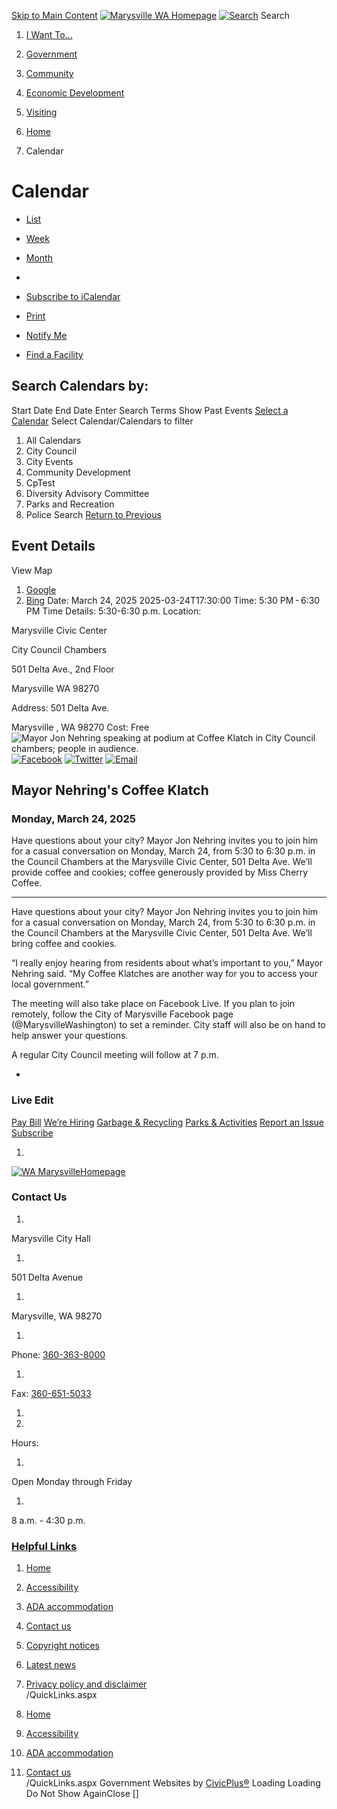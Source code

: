   [Skip to Main Content](https://marysvillewa.gov/Calendar.aspx?EID=2737#contentarea)   [![Marysville WA Homepage](images/a985fc77722742094384da2aee75781621c224b301c586254d8d2044fc2e5288)](https://marysvillewa.gov/)   [![Search](images/edd0a1cac0f58f262275738908cdef7e90e7909771ec6659ef304ce40233c65b)](https://marysvillewa.gov/Search/Results) Search 

 1.  [I Want To...](https://marysvillewa.gov/70/I-Want-To) 
 1.  [Government](https://marysvillewa.gov/27/Government) 
 1.  [Community](https://marysvillewa.gov/31/Community) 
 1.  [Economic Development](https://marysvillewa.gov/35/Economic-Development) 
 1.  [Visiting](https://marysvillewa.gov/9/Visiting) 

 1.  [Home](https://marysvillewa.gov/) 
 1. Calendar

# Calendar

 *  [List](https://marysvillewa.gov/) 
 *  [Week](https://marysvillewa.gov/) 
 *  [Month](https://marysvillewa.gov/) 

 *  [](https://marysvillewa.gov/rss.aspx#calendar) 
 *  [Subscribe to iCalendar](https://marysvillewa.gov/common/modules/iCalendar/iCalendar.aspx?feed=calendar&eventID=2737) 
 *  [Print](https://marysvillewa.gov/calendar.aspx?PREVIEW=YES&EID=2737) 
 *  [Notify Me](https://marysvillewa.gov/list.aspx?Mode=Subscribe#calendar) 
 *  [Find a Facility](https://marysvillewa.gov/Facilities) 

## Search Calendars by:

 Start Date End Date Enter Search Terms Show Past Events  [Select a Calendar](https://marysvillewa.gov/Calendar.aspx?EID=2737#)  Select Calendar/Calendars to filter

 1. All Calendars
 1. City Council
 1. City Events
 1. Community Development
 1. CpTest
 1. Diversity Advisory Committee
 1. Parks and Recreation
 1. Police
 Search  [Return to Previous](https://marysvillewa.gov/) 

## Event Details

 View Map 

 1.  [Google](http://maps.google.com/maps?q=501+Delta+Ave.,%20Marysville,%20WA%2098270) 
 1.  [Bing](http://maps.live.com/default.aspx?where1=501+Delta+Ave.,%20Marysville,%20WA%2098270) 
 Date: March 24, 2025 2025-03-24T17:30:00 Time: 5:30 PM - 6:30 PM Time Details: 5:30-6:30 p.m. Location: 

Marysville Civic Center

City Council Chambers

501 Delta Ave., 2nd Floor

Marysville WA 98270

 Address: 501 Delta Ave. 

 Marysville , WA 98270 Cost: Free  ![Mayor Jon Nehring speaking at podium at Coffee Klatch in City Council chambers; people in audience.](images/eef57595ea094219d72bf3ebcfc20e25fcd66ce046f1b4a7e6f0657c08d78ab8)   [![Facebook](images/e70e5f45efbe7afda3b6556fef64966efb83608153cf44c6c6a5e2d0e7dd3658.png)](https://www.facebook.com/sharer/sharer.php?u=https%3a%2f%2fmarysvillewa.gov%2fCalendar.aspx%3fEID%3d2737&t=Check%20out%20this%20event%20for%20Marysville,%20WA)  [![Twitter](images/cf167bb628c900e1323a5830b12f81189fb265a19b1bf563d15e08a0c2fb8357.png)](https://twitter.com/share?url=https%3a%2f%2fmarysvillewa.gov%2fCalendar.aspx%3fEID%3d2737&text=Check%20out%20this%20event%20for%20Marysville,%20WA)  [![Email](images/02d33645b99c5040f746a7471ecaff7cf4c24d2522d26cf21a294ea9c7f65e8e.png)](https://marysvillewa.gov/Calendar.aspx?EID=2737#)  

## Mayor Nehring's Coffee Klatch

### Monday, March 24, 2025

Have questions about your city? Mayor Jon Nehring invites you to join him for a casual conversation on Monday, March 24, from 5:30 to 6:30 p.m. in the Council Chambers at the Marysville Civic Center, 501 Delta Ave. We’ll provide coffee and cookies; coffee generously provided by Miss Cherry Coffee. 

***

Have questions about your city? Mayor Jon Nehring invites you to join him for a casual conversation on Monday, March 24, from 5:30 to 6:30 p.m. in the Council Chambers at the Marysville Civic Center, 501 Delta Ave. We’ll bring coffee and cookies. 

“I really enjoy hearing from residents about what’s important to you,” Mayor Nehring said. “My Coffee Klatches are another way for you to access your local government.”  

 The meeting will also take place on Facebook Live. If you plan to join remotely, follow the City of Marysville Facebook page (@MarysvilleWashington) to set a reminder. City staff will also be on hand to help answer your questions.   

 A regular City Council meeting will follow at 7 p.m. [](http://www.marysvillewa.gov/CityCouncil) 

 * 

### Live Edit

 [](https://marysvillewa.gov/)   [Pay Bill](https://marysvillewa.billingdoc.net/login)   [We’re Hiring](https://marysvillewa.gov/137/City-of-Marysville-jobs-and-how-to-apply)   [Garbage & Recycling](https://marysvillewa.gov/172/Solid-Waste-Recycling)   [Parks & Activities](https://marysvillewa.gov/147/Parks-Culture-Recreation)   [Report an Issue](https://marysvillewa.gov/369/Report)   [Subscribe](https://marysvillewa.gov/list.aspx)  

 1.    

 [![WA MarysvilleHomepage](images/11b048876dfe937de8de477cd729aa18e273ddeb70c51fe446900652090666a5)](https://marysvillewa.gov/)    

### Contact Us

 1.    

Marysville City Hall   

 1.    

501 Delta Avenue   

 1.    

Marysville, WA 98270   

 1.    

Phone: [360-363-8000](tel:3603638000)    

 1.    

Fax: [360-651-5033](tel:3606515033)    

 1. 
 1.    

Hours:   

 1.    

Open Monday through Friday   

 1.    

8 a.m. - 4:30 p.m.   

###  [Helpful Links](https://marysvillewa.gov/QuickLinks.aspx?CID=89) 

 1.  [Home](https://marysvillewa.gov/)  
 1.  [Accessibility](https://marysvillewa.gov/accessibility)  
 1.  [ADA accommodation](http://www.marysvillewa.gov/724/ADA-Accommodation)  
 1.  [Contact us](http://marysvillewa.gov/748/CommentsQuestions)  

 1.  [Copyright notices](https://marysvillewa.gov/site/copyright)  
 1.  [Latest news](https://marysvillewa.gov/civicalerts.aspx)  
 1.  [Privacy policy and disclaimer](https://marysvillewa.gov/772/Privacy-Policy-and-Disclaimer)  
 /QuickLinks.aspx 

 1.  [Home](https://marysvillewa.gov/)  

 1.  [Accessibility](https://marysvillewa.gov/accessibility)  

 1.  [ADA accommodation](http://www.marysvillewa.gov/724/ADA-Accommodation)  

 1.  [Contact us](http://marysvillewa.gov/748/CommentsQuestions)  
 /QuickLinks.aspx Government Websites by [CivicPlus®](https://connect.civicplus.com/referral)  Loading Loading Do Not Show AgainClose [] 